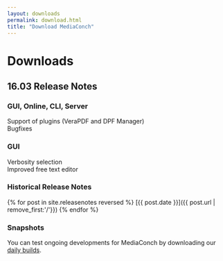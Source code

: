 ```yaml
---
layout: downloads
permalink: download.html
title: "Download MediaConch"
---
```


# Downloads

## 16.03 Release Notes

### GUI, Online, CLI, Server

Support of plugins (VeraPDF and DPF Manager)  
Bugfixes  

### GUI

Verbosity selection  
Improved free text editor  


### Historical Release Notes

{% for post in site.releasenotes reversed %}
  [{{ post.date }}]({{ post.url | remove_first:'/'}})
{% endfor %}

### Snapshots

You can test ongoing developments for MediaConch by downloading our [daily builds](/MediaConch/downloads/snapshots.html).
